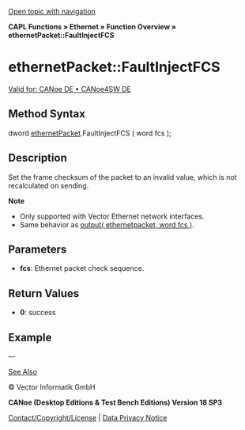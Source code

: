 [Open topic with navigation](../../../../../CANoeDEFamily.htm#Topics/CAPLFunctions/IP/Methods/CAPLfunctionFaultInjectFCS.md)

**CAPL Functions » Ethernet » Function Overview » ethernetPacket::FaultInjectFCS**

# ethernetPacket::FaultInjectFCS

[Valid for: CANoe DE • CANoe4SW DE](../../../Shared/FeatureAvailability.md)

## Method Syntax

dword [ethernetPacket](../Objects/CAPLfunctionEthernetPacket.md).FaultInjectFCS ( word fcs );

## Description

Set the frame checksum of the packet to an invalid value, which is not recalculated on sending.

**Note**

- Only supported with Vector Ethernet network interfaces.
- Same behavior as [output( ethernetpacket, word fcs )](../Functions/CAPLfunctionOutputEthernet.md).

## Parameters

- **fcs**: Ethernet packet check sequence.

## Return Values

- **0**: success

## Example

—

[See Also](javascript:void(0);)

© Vector Informatik GmbH

**CANoe (Desktop Editions & Test Bench Editions) Version 18 SP3**

[Contact/Copyright/License](../../../Shared/ContactCopyrightLicense.md) | [Data Privacy Notice](https://www.vector.com/int/en/company/get-info/privacy-policy/)